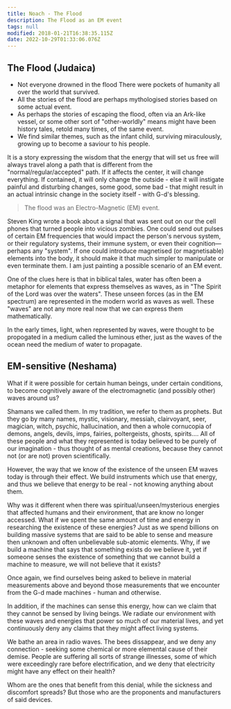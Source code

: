 ```yaml
---
title: Noach - The Flood
description: The Flood as an EM event
tags: null
modified: 2018-01-21T16:38:35.115Z
date: 2022-10-29T01:33:06.076Z
---
```


## The Flood (Judaica)

- Not everyone drowned in the flood
  There were pockets of humanity all over the world that survived.
- All the stories of the flood are perhaps mythologised stories based on some actual event.
- As perhaps the stories of escaping the flood, often via an Ark-like vessel, or some other sort of "other-worldly" means might have been history tales, retold many times, of the same event.
- We find similar themes, such as the infant child, surviving miraculously, growing up to become a saviour to his people.

It is a story expressing the wisdom that the energy that will set us free will always travel along a path that is different from the "normal/regular/accepted" path. If it affects the center, it will change everything. If contained, it will only change the outside - else it will instigate painful and disturbing changes, some good, some bad - that might result in an actual intrinsic change in the society itself - with G-d's blessing.

> The flood was an Electro-Magnetic (EM) event.

Steven King wrote a book about a signal that was sent out on our the cell phones that turned people into vicious zombies. One could send out pulses of certain EM frequencies that would impact the person's nervous system, or their regulatory systems, their immune system, or even their cognition&mdash;perhaps any "system". If one could introduce magnetised (or magnetisable) elements into the body, it should make it that much simpler to manipulate or even terminate them. I am just painting a possible scenario of an EM event.

One of the clues here is that in biblical tales, water has often been a metaphor for elements that express themselves as waves, as in "The Spirit of the Lord was over the waters". These unseen forces (as in the EM spectrum) are represented in the modern world as waves as well. These "waves" are not any more real now that we can express them mathematically.

In the early times, light, when represented by waves, were thought to be propogated in a medium called the luminous ether, just as the waves of the ocean need the medium of water to propagate.

## EM-sensitive (Neshama)

What if it were possible for certain human beings, under certain conditions, to become cognitively aware of the electromagnetic (and possibly other) waves around us?

Shamans we called them. In my tradition, we refer to them as prophets. But they go by many names, mystic, visionary, messiah, clairvoyant, seer, magician, witch, psychic, hallucination, and then a whole cornucopia of demons, angels, devils, imps, fairies, poltergeists, ghosts, spirits.... All of these people and what they represented is today believed to be purely of our imagination - thus thought of as mental creations, because they cannot not (or are not) proven scientifically.

However, the way that we know of the existence of the unseen EM waves today is through their effect. We build instruments which use that energy, and thus we believe that energy to be real - not knowing anything about them.

Why was it different when there was spiritual/unseen/mysterious energies that affected humans and their environment, that are know no longer accessed. What if we spent the same amount of time and energy in researching the existence of these energies? Just as we spend billions on building massive systems that are said to be able to sense and measure then unknown and often unbelievable sub-atomic elements. Why, if we build a machine that says that something exists do we believe it, yet if someone senses the existence of something that we cannot build a machine to measure, we will not believe that it exists?

Once again, we find ourselves being asked to believe in material measurements above and beyond those measurements that we encounter from the G-d made machines - human and otherwise.

In addition, if the machines can sense this energy, how can we claim that they cannot be sensed by living beings. We radiate our environment with these waves and energies that power so much of our material lives, and yet continuously deny any claims that they might affect living systems.

We bathe an area in radio waves. The bees dissappear, and we deny any connection - seeking some chemical or more elemental cause of their demise. People are suffering all sorts of strange illnesses, some of which were exceedingly rare before electrification, and we deny that electricity might have any effect on their health?

Whom are the ones that benefit from this denial, while the sickness and discomfort spreads? But those who are the proponents and manufacturers of said devices.
